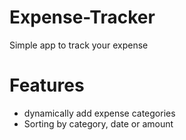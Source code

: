 # Expense-Tracker

Simple app to track your expense

# Features

* dynamically add expense categories
* Sorting by category, date or amount